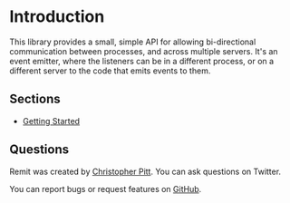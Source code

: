 # Introduction

This library provides a small, simple API for allowing bi-directional communication between processes, and across multiple servers. It's an event emitter, where the listeners can be in a different process, or on a different server to the code that emits events to them.

## Sections

- [Getting Started](getting-started.md)

## Questions

Remit was created by [Christopher Pitt](https://twitter.com/assertchris). You can ask questions on Twitter.

You can report bugs or request features on [GitHub](https://github.com/asyncphp/remit/issues).
